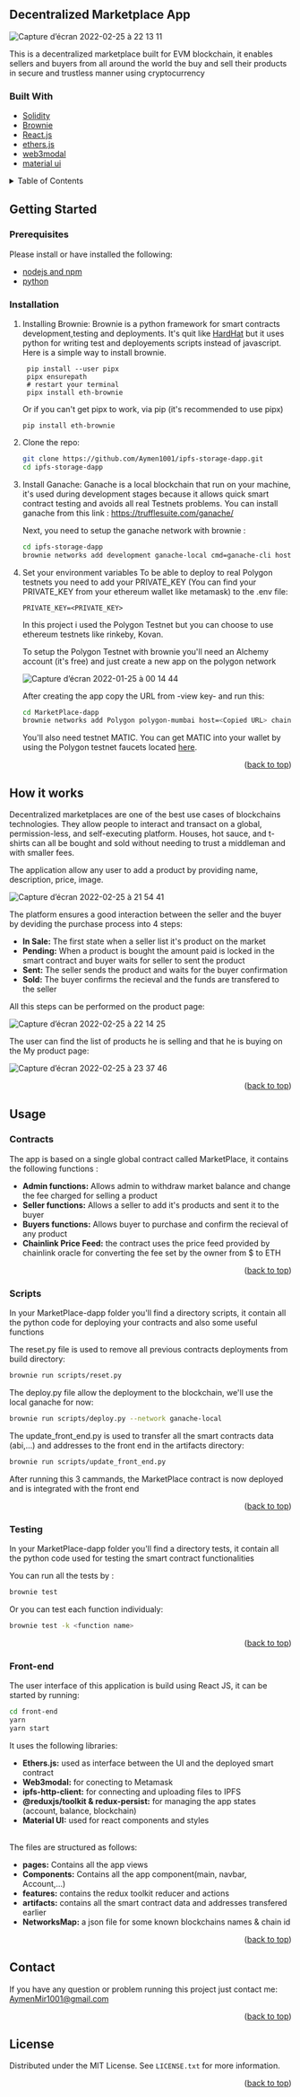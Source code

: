 <div id="top"></div>

<!-- ABOUT THE PROJECT -->
## Decentralized Marketplace App

![Capture d’écran 2022-02-25 à 22 13 11](https://user-images.githubusercontent.com/83681204/155805283-d061346c-f93a-4165-a2c9-89c912db7ca3.png)

This is a decentralized marketplace built for EVM blockchain, it enables sellers and buyers from all around the world the buy and sell their products in secure and trustless manner using cryptocurrency

### Built With

* [Solidity](https://docs.soliditylang.org/)
* [Brownie](https://eth-brownie.readthedocs.io)
* [React.js](https://reactjs.org/)
* [ethers.js](https://docs.ethers.io/v5/)
* [web3modal](https://github.com/Web3Modal/web3modal)
* [material ui](https://mui.com/getting-started/installation/)


<details>
  <summary>Table of Contents</summary>
  <ol>
    <li>
      <a href="#getting-started">Getting Started</a>
      <ul>
        <li><a href="#prerequisites">Prerequisites</a></li>
        <li><a href="#installation">Installation</a></li>
      </ul>
    </li>
    <li><a href="#how-it-works">How it works</a></li>
    <li>
      <a href="#usage">Usage</a>
      <ul>
        <li><a href="#contracts">Contracts</a></li>
        <li><a href="#scripts">Scripts</a></li>
        <li><a href="#testing">Testing</a></li>
        <li><a href="#front-end">Front End</a></li>
      </ul>
    </li>
    <li><a href="#contact">Contact</a></li>
    <li><a href="#license">License</a></li>
  </ol>
</details>


<!-- GETTING STARTED -->
## Getting Started

### Prerequisites

Please install or have installed the following:
* [nodejs and npm](https://nodejs.org/en/download/) 
* [python](https://www.python.org/downloads/)

### Installation

1. Installing Brownie: Brownie is a python framework for smart contracts development,testing and deployments. It's quit like [HardHat](https://hardhat.org) but it uses python for writing test and deployements scripts instead of javascript.
   Here is a simple way to install brownie.
   ```
    pip install --user pipx
    pipx ensurepath
    # restart your terminal
    pipx install eth-brownie
   ```
   Or if you can't get pipx to work, via pip (it's recommended to use pipx)
    ```
    pip install eth-brownie
    ```
   
3. Clone the repo:
   ```sh
   git clone https://github.com/Aymen1001/ipfs-storage-dapp.git
   cd ipfs-storage-dapp
   ```
3. Install Ganache:
   Ganache is a local blockchain that run on your machine, it's used during development stages because it allows quick smart contract testing and avoids all real         Testnets problems. 
   You can install ganache from this link : https://trufflesuite.com/ganache/
   
   Next, you need to setup the ganache network with brownie :
   ```sh
   cd ipfs-storage-dapp
   brownie networks add development ganache-local cmd=ganache-cli host=http://127.0.0.1 accounts=10 mnemonic=brownie port=8545
   ```
4. Set your environment variables
   To be able to deploy to real Polygon testnets you need to add your PRIVATE_KEY (You can find your PRIVATE_KEY from your ethereum wallet like metamask) to the .env file:
   ```
   PRIVATE_KEY=<PRIVATE_KEY>
   ```
   In this project i used the Polygon Testnet but you can choose to use ethereum testnets like rinkeby, Kovan.
   
   To setup the Polygon Testnet with brownie you'll need an Alchemy account (it's free) and just create a new app on the polygon network
   
   ![Capture d’écran 2022-01-25 à 00 14 44](https://user-images.githubusercontent.com/83681204/150881084-9b60349e-def0-44d2-bbb2-8ca7e27157c7.png)
   
   
   After creating the app copy the URL from -view key- and run this: 
   ```sh
   cd MarketPlace-dapp
   brownie networks add Polygon polygon-mumbai host=<Copied URL> chainid=80001 name="Mumbai Testnet (Alchemy)"
   ```
   
   You'll also need testnet MATIC. You can get MATIC into your wallet by using the Polygon testnet faucets located [here](https://faucet.polygon.technology). 


<p align="right">(<a href="#top">back to top</a>)</p>


<!-- Working EXAMPLES -->
## How it works

Decentralized marketplaces are one of the best use cases of blockchains technologies. They allow people to interact and transact on a global, permission-less, and self-executing platform. Houses, hot sauce, and t-shirts can all be bought and sold without needing to trust a middleman and with smaller fees.

The application allow any user to add a product by providing name, description, price, image.

![Capture d’écran 2022-02-25 à 21 54 41](https://user-images.githubusercontent.com/83681204/155807284-c5c6628b-6ec2-417f-b4d5-099c8f13cda1.png)

The platform ensures a good interaction between the seller and the buyer by deviding the purchase process into 4 steps:
  <ul>
    <li><b>In Sale:</b> The first state when a seller list it's product on the market </li>
    <li><b>Pending:</b> When a product is bought the amount paid is locked in the smart contract and buyer waits for seller to sent the product </li>
    <li><b>Sent:</b> The seller sends the product and waits for the buyer confirmation</li>
    <li><b>Sold:</b> The buyer confirms the recieval and the funds are transfered to the seller </li> 
  </ul>
 
All this steps can be performed on the product page: 

![Capture d’écran 2022-02-25 à 22 14 25](https://user-images.githubusercontent.com/83681204/155810800-09765e5d-a4c8-445a-8d7a-efbb652f7ee2.png)

The user can find the list of products he is selling and that he is buying on the My product page:

![Capture d’écran 2022-02-25 à 23 37 46](https://user-images.githubusercontent.com/83681204/155812701-9ea81d52-a109-4b1b-a49a-9d0a3f13e18b.png)


<p align="right">(<a href="#top">back to top</a>)</p>


<!-- USAGE EXAMPLES -->
## Usage

### Contracts

   The app is based on a single global contract called MarketPlace, it contains the following functions :

  <ul>
    <li><b>Admin functions:</b> Allows admin to withdraw market balance and change the fee charged for selling a product</li>
    <li><b>Seller functions:</b> Allows a seller to add it's products and sent it to the buyer </li>
    <li><b>Buyers functions:</b> Allows buyer to purchase and confirm the recieval of any product </li>
    <li><b>Chainlink Price Feed:</b> the contract uses the price feed provided by chainlink oracle for converting the fee set by the owner from $ to ETH </li>   
  </ul>

<p align="right">(<a href="#top">back to top</a>)</p>
    
### Scripts

   In your MarketPlace-dapp folder you'll find a directory scripts, it contain all the python code for deploying your contracts and also some useful functions

   The reset.py file is used to remove all previous contracts deployments from build directory:
   ```sh
   brownie run scripts/reset.py
   ```
   The deploy.py file allow the deployment to the blockchain, we'll use the local ganache for now:
   ```sh
   brownie run scripts/deploy.py --network ganache-local
   ```
   The update_front_end.py is used to transfer all the smart contracts data (abi,...) and addresses to the front end in the artifacts directory:
   ```sh
   brownie run scripts/update_front_end.py
   ```
   
   After running this 3 cammands, the MarketPlace contract is now deployed and is integrated with the front end
   
 <p align="right">(<a href="#top">back to top</a>)</p>
  
 ### Testing

   In your MarketPlace-dapp folder you'll find a directory tests, it contain all the python code used for testing the smart contract functionalities
   
   You can run all the tests by :
   ```sh
   brownie test
   ```
   Or you can test each function individualy:
   ```sh
   brownie test -k <function name>
   ```
   
<p align="right">(<a href="#top">back to top</a>)</p>
   
### Front-end
   
   The user interface of this application is build using React JS, it can be started by running: 
   ```sh
   cd front-end
   yarn
   yarn start
   ```
   It uses the following libraries:
      <ul>
        <li><b>Ethers.js:</b> used as interface between the UI and the deployed smart contract</li>
        <li><b>Web3modal:</b> for conecting to Metamask</li>
        <li><b>ipfs-http-client:</b> for connecting  and uploading files to IPFS </li>
        <li><b>@reduxjs/toolkit & redux-persist:</b> for managing the app states (account, balance, blockchain) </li>
        <li><b>Material UI:</b> used for react components and styles </li>    
      </ul>
      
   The files are structured as follows:
    <ul>
      <li><b>pages:</b> Contains all the app views</li>
      <li><b>Components:</b> Contains all the app component(main, navbar, Account,...) </li>
      <li><b>features:</b> contains the redux toolkit reducer and actions </li>
      <li><b>artifacts:</b> contains all the smart contract data and addresses transfered earlier </li>
      <li><b>NetworksMap:</b> a json file for some known blockchains names & chain id </li> 
    </ul>
   
<p align="right">(<a href="#top">back to top</a>)</p>


<!-- Contact -->
## Contact

If you have any question or problem running this project just contact me: AymenMir1001@gmail.com

<p align="right">(<a href="#top">back to top</a>)</p>


<!-- LICENSE -->
## License

Distributed under the MIT License. See `LICENSE.txt` for more information.

<p align="right">(<a href="#top">back to top</a>)</p>

